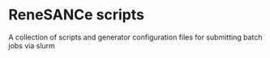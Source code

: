 # ReneSANCe scripts

A collection of scripts and generator configuration files for submitting batch jobs via slurm
